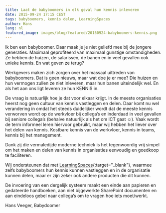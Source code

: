 ```yaml
---
title: Laat de babyboomers in elk geval hun kennis inleveren
date: 2015-09-24 17:15 CEST
tags: babyboomers, kennis delen, LearningSpaces
author: Hans
lang: nl
featured_image: images/blog/featured/20150924-babyboomers-kennis.png
---
```


Ik ben een babyboomer. Daar maak je je niet geliefd mee bij de jongere generaties. Maximaal geprofiteerd van maximaal gunstige omstandigheden. Ze hebben de huizen, de salarissen, de banen en in veel gevallen ook unieke kennis. En wat geven ze terug?

Werkgevers maken zich zorgen over het massaal uittreden van babyboomers. Dat is geen nieuws, maar wat doe je er mee? Die huizen en hun vermogen zullen ze niet inleveren, maar hun banen uiteindelijk wel. En als het aan ons ligt leveren ze hun KENNIS in.

De vraag is natuurlijk hoe je dat voor elkaar krijgt. In de meeste organisaties heerst nog geen cultuur van kennis vastleggen en delen. Daar komt nu wel verandering in omdat het steeds duidelijker wordt dat de meeste kennis verworven wordt op de werkvloer bij collega’s en inderdaad in veel gevallen bij seniore collega’s (behalve natuurlijk als het om ICT gaat ☺). Vaak wordt de term informeel leren hiervoor gebruikt, maar wij hebben het liever over het delen van kennis. Kostbare kennis van de werkvloer, kennis in teams, kennis bij het management.

Dank zij die vermaledijde moderne techniek is het tegenwoordig vrij simpel om het maken en delen van kennis in organisaties eenvoudig en goedkoop te faciliteren.

Wij ondersteunen dat met [LearningSpaces](http://www.learningspaces.nl){:target="_blank"}, waarmee zelfs babyboomers hun kennis kunnen vastleggen en in de organisatie kunnen delen, maar er zijn zeker ook andere producten die dit kunnen.

De invoering van een dergelijk systeem maakt een einde aan papieren en gedateerde handboeken, aan niet bijgewerkte SharePoint documenten en aan eindeloos gebel naar collega’s om te vragen hoe iets moet/werkt.


Hans Veeger,
Babydoomer
